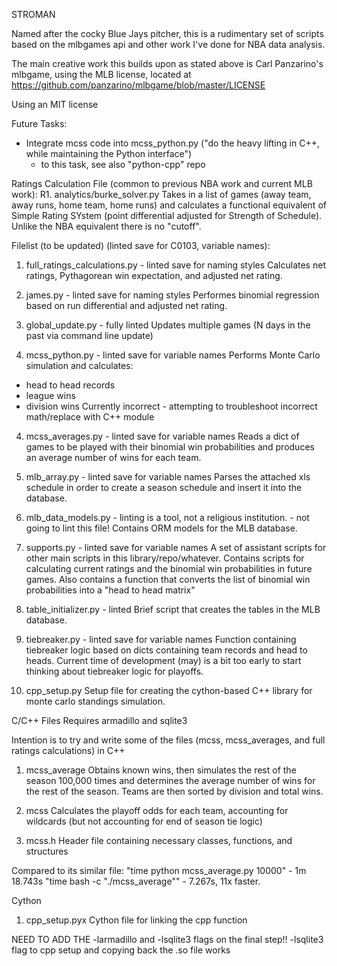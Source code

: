 STROMAN

Named after the cocky Blue Jays pitcher, this is a rudimentary set 
of scripts based on the mlbgames api and other work I've done 
for NBA data analysis. 

The main creative work this builds upon as stated above is Carl Panzarino's
mlbgame, using the MLB license, located at https://github.com/panzarino/mlbgame/blob/master/LICENSE

Using an MIT license

Future Tasks:
* Integrate mcss code into mcss_python.py ("do the heavy lifting in C++, while maintaining the Python interface")
  - to this task, see also "python-cpp" repo

Ratings Calculation File (common to previous NBA work and current MLB work):
R1. analytics/burke_solver.py
Takes in a list of games (away team, away runs, home team, home runs) and calculates a 
functional equivalent of Simple Rating SYstem (point differential adjusted for Strength of Schedule).
Unlike the NBA equivalent there is no "cutoff".

Filelist (to be updated) (linted save for C0103, variable names):
1. full_ratings_calculations.py - linted save for naming styles
Calculates net ratings, Pythagorean win 
expectation, and adjusted net rating.

2. james.py - linted save for naming styles
Performes binomial regression based on run
differential and adjusted net rating.

3. global_update.py - fully linted
Updates multiple games (N days in the past via command line update)

3. mcss_python.py - linted save for variable names
Performs Monte Carlo simulation and calculates:
* head to head records
* league wins
* division wins
Currently incorrect - attempting to troubleshoot incorrect math/replace with C++ module

4. mcss_averages.py - linted save for variable names
Reads a dict of games to be played with their binomial 
win probabilities and produces an average number of wins 
for each team.

5. mlb_array.py - linted save for variable names
Parses the attached xls schedule in order to create a 
season schedule and insert it into the database.

6. mlb_data_models.py - linting is a tool, not a religious institution. 
                      - not going to lint this file!
Contains ORM models for the MLB database.

7. supports.py - linted save for variable names
A set of assistant scripts for other main scripts in this 
library/repo/whatever. Contains scripts for calculating
current ratings and the binomial win probabilities in future
games. Also contains a function that converts the list of
binomial win probabilities into a "head to head matrix"

8. table_initializer.py - linted
Brief script that creates the tables in the MLB database.

9. tiebreaker.py - linted save for variable names
Function containing tiebreaker logic based 
on dicts containing team records and head to heads. Current time of development (may)
is a bit too early to start thinking about tiebreaker logic for playoffs.

10. cpp_setup.py
Setup file for creating the cython-based C++ library for monte carlo standings simulation.

C/C++ Files
Requires armadillo and sqlite3

Intention is to try and write some of the files (mcss, mcss_averages, and full
ratings calculations) in C++

1. mcss_average 
Obtains known wins, then simulates the rest of the season 100,000 times and determines the
average number of wins for the rest of the season. Teams are then sorted by division and 
total wins.

2. mcss
Calculates the playoff odds for each team, accounting for wildcards (but not accounting for end of season tie logic)

3. mcss.h
Header file containing necessary classes, functions, and structures

Compared to its similar file:
"time python mcss_average.py 10000" - 1m 18.743s
"time bash -c "./mcss_average"" - 7.267s, 11x faster.

Cython

1. cpp_setup.pyx
Cython file for linking the cpp function

NEED TO ADD THE -larmadillo and -lsqlite3 flags on the final step!!
-lsqlite3 flag to cpp setup and copying back the .so file works
